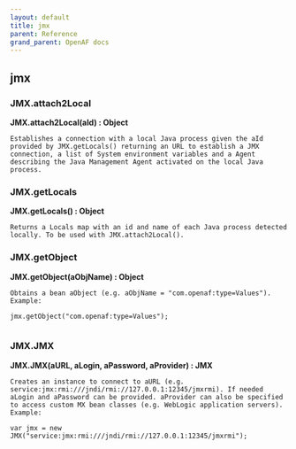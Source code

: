 ```yaml
---
layout: default
title: jmx
parent: Reference
grand_parent: OpenAF docs
---
```



## jmx

### JMX.attach2Local

__JMX.attach2Local(aId) : Object__

````
Establishes a connection with a local Java process given the aId provided by JMX.getLocals() returning an URL to establish a JMX connection, a list of System environment variables and a Agent describing the Java Management Agent activated on the local Java process.
````
### JMX.getLocals

__JMX.getLocals() : Object__

````
Returns a Locals map with an id and name of each Java process detected locally. To be used with JMX.attach2Local().
````
### JMX.getObject

__JMX.getObject(aObjName) : Object__

````
Obtains a bean aObject (e.g. aObjName = "com.openaf:type=Values").
Example:

jmx.getObject("com.openaf:type=Values");


````
### JMX.JMX

__JMX.JMX(aURL, aLogin, aPassword, aProvider) : JMX__

````
Creates an instance to connect to aURL (e.g. service:jmx:rmi:///jndi/rmi://127.0.0.1:12345/jmxrmi). If needed aLogin and aPassword can be provided. aProvider can also be specified to access custom MX bean classes (e.g. WebLogic application servers).
Example:

var jmx = new JMX("service:jmx:rmi:///jndi/rmi://127.0.0.1:12345/jmxrmi");


````
